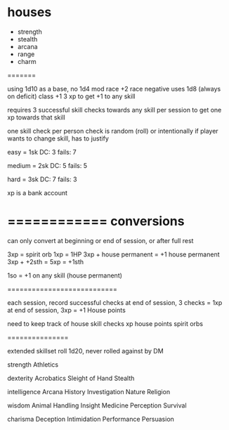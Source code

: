 # houses

* strength
* stealth
* arcana
* range
* charm

=======

using 1d10 as a base, no 1d4 mod
race +2
race negative uses 1d8 (always on deficit)
class +1
3 xp to get +1 to any skill

requires 3 successful skill checks towards any skill per session to get one xp towards that skill

one skill check per person
check is random (roll) or intentionally
if player wants to change skill, has to justify

easy = 1sk
    DC:     3
    fails:  7

medium = 2sk
    DC:     5
    fails:  5
    
hard = 3sk
    DC:     7
    fails:  3
    
xp is a bank account

============
conversions
============
can only convert at beginning or end of session, or after full rest

3xp = spirit orb
1xp = 1HP
3xp + house permanent = +1 house permanent
    3xp + +2sth = 5xp = +1sth 

1so = +1 on any skill (house permanent)



===========================

each session, record successful checks 
at end of session, 3 checks = 1xp
at end of session, 3xp = +1 House points


need to keep track of 
    house skill checks
    xp
    house points
    spirit orbs









===============

extended skillset
roll 1d20, never rolled against by DM

strength
    Athletics
    
dexterity
    Acrobatics
    Sleight of Hand
    Stealth
    
intelligence
    Arcana
    History
    Investigation
    Nature
    Religion
    
wisdom
    Animal Handling
    Insight
    Medicine
    Perception
    Survival
    
charisma
    Deception
    Intimidation
    Performance
    Persuasion
